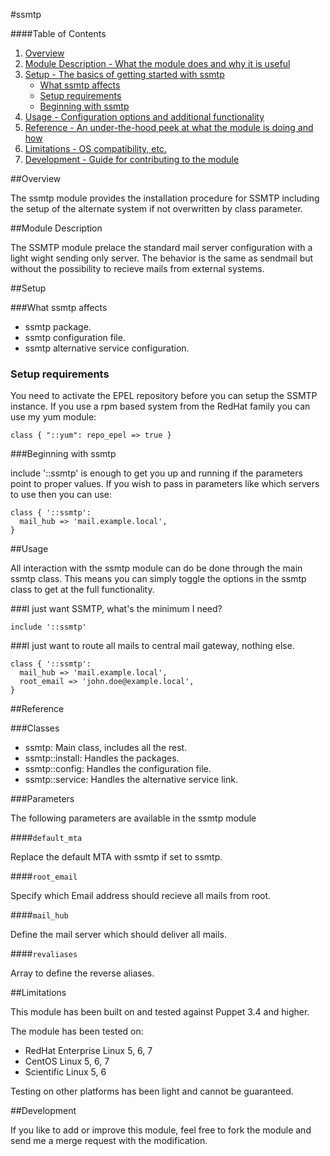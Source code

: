 #ssmtp

####Table of Contents

1. [Overview](#overview)
2. [Module Description - What the module does and why it is useful](#module-description)
3. [Setup - The basics of getting started with ssmtp](#setup)
    * [What ssmtp affects](#what-ssmtp-affects)
    * [Setup requirements](#setup-requirements)
    * [Beginning with ssmtp](#beginning-with-ssmtp)
4. [Usage - Configuration options and additional functionality](#usage)
5. [Reference - An under-the-hood peek at what the module is doing and how](#reference)
5. [Limitations - OS compatibility, etc.](#limitations)
6. [Development - Guide for contributing to the module](#development)


##Overview

The ssmtp module provides the installation procedure for SSMTP including the setup of
the alternate system if not overwritten by class parameter.

##Module Description

The SSMTP module prelace the standard mail server configuration with a light
wight sending only server. The behavior is the same as sendmail but without
the possibility to recieve mails from external systems.


##Setup

###What ssmtp affects

* ssmtp package.
* ssmtp configuration file.
* ssmtp alternative service configuration.

### Setup requirements

You need to activate the EPEL repository before you can setup the SSMTP instance.
If you use a rpm based system from the RedHat family you can use my yum module:

```puppet
class { "::yum": repo_epel => true }
```

###Beginning with ssmtp

include '::ssmtp' is enough to get you up and running if the parameters point to
proper values.  If you wish to pass in parameters like which servers to use then you
can use:

```puppet
class { '::ssmtp':
  mail_hub => 'mail.example.local',
}
```

##Usage

All interaction with the ssmtp module can do be done through the main ssmtp class.
This means you can simply toggle the options in the ssmtp class to get at the full
functionality.

###I just want SSMTP, what's the minimum I need?

```puppet
include '::ssmtp'
```

###I just want to route all mails to central mail gateway, nothing else.

```puppet
class { '::ssmtp':
  mail_hub => 'mail.example.local',
  root_email => 'john.doe@example.local',
}
```


##Reference

###Classes

* ssmtp: Main class, includes all the rest.
* ssmtp::install: Handles the packages.
* ssmtp::config: Handles the configuration file.
* ssmtp::service: Handles the alternative service link.

###Parameters

The following parameters are available in the ssmtp module

####`default_mta`

Replace the default MTA with ssmtp if set to ssmtp.

####`root_email`

Specify which Email address should recieve all mails from root.

####`mail_hub`

Define the mail server which should deliver all mails.

####`revaliases`

Array to define the reverse aliases.


##Limitations

This module has been built on and tested against Puppet 3.4 and higher.

The module has been tested on:

* RedHat Enterprise Linux 5, 6, 7
* CentOS Linux 5, 6, 7
* Scientific Linux 5, 6

Testing on other platforms has been light and cannot be guaranteed.


##Development

If you like to add or improve this module, feel free to fork the module and send
me a merge request with the modification.
